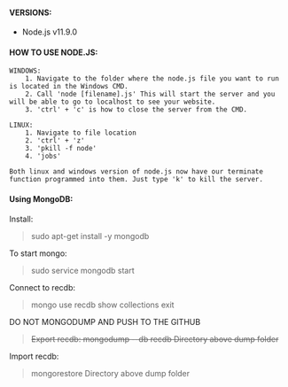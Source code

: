 #### VERSIONS:
- Node.js v11.9.0

#### HOW TO USE NODE.JS: 
	WINDOWS:
		1. Navigate to the folder where the node.js file you want to run is located in the Windows CMD.
		2. Call 'node [filename].js' This will start the server and you will be able to go to localhost to see your website.
		3. 'ctrl' + 'c' is how to close the server from the CMD.

	LINUX: 
		1. Navigate to file location
		2. 'ctrl' + 'z'
		3. 'pkill -f node'
		4. 'jobs' 

	Both linux and windows version of node.js now have our terminate function programmed into them. Just type 'k' to kill the server.

#### Using MongoDB:
Install:
>sudo apt-get install -y mongodb

To start mongo: 
>sudo service mongodb start

Connect to recdb:
>mongo
use recdb
show collections
exit

DO NOT MONGODUMP AND PUSH TO THE GITHUB
>~~Export recdb:
	mongodump --db recdb
	Directory above dump folder~~

Import recdb:
>mongorestore
Directory above dump folder